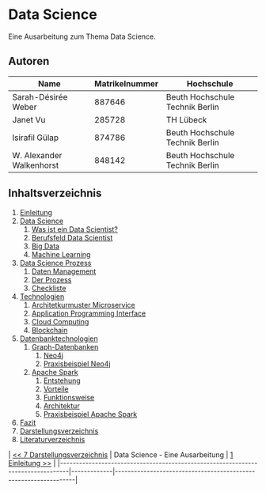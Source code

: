 # Data Science

Eine Ausarbeitung zum Thema Data Science.

## Autoren

| Name                     | Matrikelnummer | Hochschule                       |
| -----------              | -------------- | ------------------------------   |
| Sarah-Désirée Weber      | 887646         | Beuth Hochschule Technik Berlin  |
| Janet Vu                 | 285728         | TH Lübeck                        |
| Isirafil Gülap           | 874786         | Beuth Hochschule Technik Berlin  |
| W. Alexander Walkenhorst | 848142         | Beuth Hochschule Technik Berlin  |

## Inhaltsverzeichnis

1. [Einleitung](./Data_Science_Allgemein/00_Einleitung.md)
2. [Data Science](./Data_Science_Allgemein/01_Was_ist_Data_Science.md)
   1. [Was ist ein Data Scientist?](./Data_Science_Allgemein/01_Was_ist_Data_Science.md)
   2. [Berufsfeld Data Scientist](./Data_Science_Allgemein/02_Berufsfeld_Data_Scientist.md)
   3. [Big Data](./Data_Science_Allgemein/03_Big_Data.md)
   4. [Machine Learning](./Data_Science_Allgemein/04_Machine_Learning.md)
3. [Data Science Prozess](./Data_Science_Prozess/030_Data_Science_Prozess.md)
   1. [Daten Management](./Data_Science_Prozess/031_Daten_Management.md)
   2. [Der Prozess](./Data_Science_Prozess/032_Der_Prozess.md)
   3. [Checkliste](./Data_Science_Prozess/033_Checkliste.md)
4. [Technologien](./Technologien/Technologien.md)
   1. [Architetkurmuster Microservice](./Technologien/Microservice.md)
   2. [Application Programming Interface](./Technologien/API.md)
   3. [Cloud Computing](./Technologien/Cloud.md)
   4. [Blockchain](./Technologien/Blockchain.md)
5. [Datenbanktechnologien](./Datenbanktechnologien/Datenbanken.md)
   1. [Graph-Datenbanken](./Datenbanktechnologien/Graphdatabase.md)
      1. [Neo4j](./Datenbanktechnologien/Neo4J.md)
      2. [Praxisbeispiel Neo4j](./Datenbanktechnologien/Neo4j-Example.md)
   2. [Apache Spark](./Spark/5_2_1_Entstehung.md)
      1. [Entstehung](./Spark/5_2_1_Entstehung.md)
      2. [Vorteile](./Spark/5_2_2_Vorteile.md)
      3. [Funktionsweise](./Spark/5_2_3_Funktionsweise.md)
      4. [Architektur](./Spark/5_2_4_Architektur.md)
      5. [Praxisbeispiel Apache Spark](./Spark/5_2_5_Praxis.md)
6. [Fazit](fazit.md)
7. [Darstellungsverzeichnis](darstellungsverzeichnis.md)
8. [Literaturverzeichnis](Literaturverzeichnis.md)


| [&lt;&lt; 7 Darstellungsverzeichnis](darstellungsverzeichnis.md) | Data Science - Eine Ausarbeitung
 | [1 Einleitung &gt;&gt;](./Data_Science_Allgemein/00_Einleitung.md) |
|---------------------------------------------------------------------------------|-------------|-----------------------------------------------------------------|

